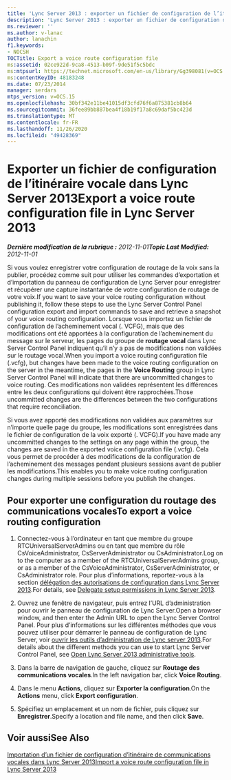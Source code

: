 ```yaml
---
title: 'Lync Server 2013 : exporter un fichier de configuration de l’itinéraire vocal'
description: 'Lync Server 2013 : exporter un fichier de configuration de l’itinéraire vocal.'
ms.reviewer: ''
ms.author: v-lanac
author: lanachin
f1.keywords:
- NOCSH
TOCTitle: Export a voice route configuration file
ms:assetid: 02ce922d-9ca8-4513-b09f-9de51f5c5bdc
ms:mtpsurl: https://technet.microsoft.com/en-us/library/Gg398081(v=OCS.15)
ms:contentKeyID: 48183248
ms.date: 07/23/2014
manager: serdars
mtps_version: v=OCS.15
ms.openlocfilehash: 30bf342e11be41015df3cfd76f6a875381cb8b64
ms.sourcegitcommit: 36fee89bb887bea4f18b19f17a8c69daf5bc423d
ms.translationtype: MT
ms.contentlocale: fr-FR
ms.lasthandoff: 11/26/2020
ms.locfileid: "49428369"
---
```

# <a name="export-a-voice-route-configuration-file-in-lync-server-2013"></a><span data-ttu-id="6c399-103">Exporter un fichier de configuration de l’itinéraire vocale dans Lync Server 2013</span><span class="sxs-lookup"><span data-stu-id="6c399-103">Export a voice route configuration file in Lync Server 2013</span></span>

<div data-xmlns="http://www.w3.org/1999/xhtml">

<div class="topic" data-xmlns="http://www.w3.org/1999/xhtml" data-msxsl="urn:schemas-microsoft-com:xslt" data-cs="https://msdn.microsoft.com/">

<div data-asp="https://msdn2.microsoft.com/asp">



</div>

<div id="mainSection">

<div id="mainBody"><span data-ttu-id="6c399-104">

<span> </span></span><span class="sxs-lookup"><span data-stu-id="6c399-104">

<span> </span></span></span>

<span data-ttu-id="6c399-105">_**Dernière modification de la rubrique :** 2012-11-01_</span><span class="sxs-lookup"><span data-stu-id="6c399-105">_**Topic Last Modified:** 2012-11-01_</span></span>

<span data-ttu-id="6c399-106">Si vous voulez enregistrer votre configuration de routage de la voix sans la publier, procédez comme suit pour utiliser les commandes d’exportation et d’importation du panneau de configuration de Lync Server pour enregistrer et récupérer une capture instantanée de votre configuration de routage de votre voix.</span><span class="sxs-lookup"><span data-stu-id="6c399-106">If you want to save your voice routing configuration without publishing it, follow these steps to use the Lync Server Control Panel configuration export and import commands to save and retrieve a snapshot of your voice routing configuration.</span></span> <span data-ttu-id="6c399-107">Lorsque vous importez un fichier de configuration de l’acheminement vocal (. VCFG), mais que des modifications ont été apportées à la configuration de l’acheminement du message sur le serveur, les pages du groupe de **routage vocal** dans Lync Server Control Panel indiquent qu’il n’y a pas de modifications non validées sur le routage vocal.</span><span class="sxs-lookup"><span data-stu-id="6c399-107">When you import a voice routing configuration file (.vcfg), but changes have been made to the voice routing configuration on the server in the meantime, the pages in the **Voice Routing** group in Lync Server Control Panel will indicate that there are uncommitted changes to voice routing.</span></span> <span data-ttu-id="6c399-108">Ces modifications non validées représentent les différences entre les deux configurations qui doivent être rapprochées.</span><span class="sxs-lookup"><span data-stu-id="6c399-108">Those uncommitted changes are the differences between the two configurations that require reconciliation.</span></span>

<span data-ttu-id="6c399-109">Si vous avez apporté des modifications non validées aux paramètres sur n’importe quelle page du groupe, les modifications sont enregistrées dans le fichier de configuration de la voix exporté (. VCFG).</span><span class="sxs-lookup"><span data-stu-id="6c399-109">If you have made any uncommitted changes to the settings on any page within the group, the changes are saved in the exported voice configuration file (.vcfg).</span></span> <span data-ttu-id="6c399-110">Cela vous permet de procéder à des modifications de la configuration de l’acheminement des messages pendant plusieurs sessions avant de publier les modifications.</span><span class="sxs-lookup"><span data-stu-id="6c399-110">This enables you to make voice routing configuration changes during multiple sessions before you publish the changes.</span></span>

<div>

## <a name="to-export-a-voice-routing-configuration"></a><span data-ttu-id="6c399-111">Pour exporter une configuration du routage des communications vocales</span><span class="sxs-lookup"><span data-stu-id="6c399-111">To export a voice routing configuration</span></span>

1.  <span data-ttu-id="6c399-112">Connectez-vous à l’ordinateur en tant que membre du groupe RTCUniversalServerAdmins ou en tant que membre du rôle CsVoiceAdministrator, CsServerAdministrator ou CsAdministrator.</span><span class="sxs-lookup"><span data-stu-id="6c399-112">Log on to the computer as a member of the RTCUniversalServerAdmins group, or as a member of the CsVoiceAdministrator, CsServerAdministrator, or CsAdministrator role.</span></span> <span data-ttu-id="6c399-113">Pour plus d’informations, reportez-vous à la section [délégation des autorisations de configuration dans Lync Server 2013](lync-server-2013-delegate-setup-permissions.md).</span><span class="sxs-lookup"><span data-stu-id="6c399-113">For details, see [Delegate setup permissions in Lync Server 2013](lync-server-2013-delegate-setup-permissions.md).</span></span>

2.  <span data-ttu-id="6c399-114">Ouvrez une fenêtre de navigateur, puis entrez l’URL d’administration pour ouvrir le panneau de configuration de Lync Server.</span><span class="sxs-lookup"><span data-stu-id="6c399-114">Open a browser window, and then enter the Admin URL to open the Lync Server Control Panel.</span></span> <span data-ttu-id="6c399-115">Pour plus d’informations sur les différentes méthodes que vous pouvez utiliser pour démarrer le panneau de configuration de Lync Server, voir [ouvrir les outils d’administration de Lync server 2013](lync-server-2013-open-lync-server-administrative-tools.md).</span><span class="sxs-lookup"><span data-stu-id="6c399-115">For details about the different methods you can use to start Lync Server Control Panel, see [Open Lync Server 2013 administrative tools](lync-server-2013-open-lync-server-administrative-tools.md).</span></span>

3.  <span data-ttu-id="6c399-116">Dans la barre de navigation de gauche, cliquez sur **Routage des communications vocales**.</span><span class="sxs-lookup"><span data-stu-id="6c399-116">In the left navigation bar, click **Voice Routing**.</span></span>

4.  <span data-ttu-id="6c399-117">Dans le menu **Actions**, cliquez sur **Exporter la configuration**.</span><span class="sxs-lookup"><span data-stu-id="6c399-117">On the **Actions** menu, click **Export configuration**.</span></span>

5.  <span data-ttu-id="6c399-118">Spécifiez un emplacement et un nom de fichier, puis cliquez sur **Enregistrer**.</span><span class="sxs-lookup"><span data-stu-id="6c399-118">Specify a location and file name, and then click **Save**.</span></span>

</div>

<div>

## <a name="see-also"></a><span data-ttu-id="6c399-119">Voir aussi</span><span class="sxs-lookup"><span data-stu-id="6c399-119">See Also</span></span>


[<span data-ttu-id="6c399-120">Importation d’un fichier de configuration d’itinéraire de communications vocales dans Lync Server 2013</span><span class="sxs-lookup"><span data-stu-id="6c399-120">Import a voice route configuration file in Lync Server 2013</span></span>](lync-server-2013-import-a-voice-route-configuration-file.md)  
  

<span data-ttu-id="6c399-121"></div>

</div>

<span> </span>

</div>

</div>

</span><span class="sxs-lookup"><span data-stu-id="6c399-121"></div>

</div>

<span> </span>

</div>

</div>

</span></span></div>

